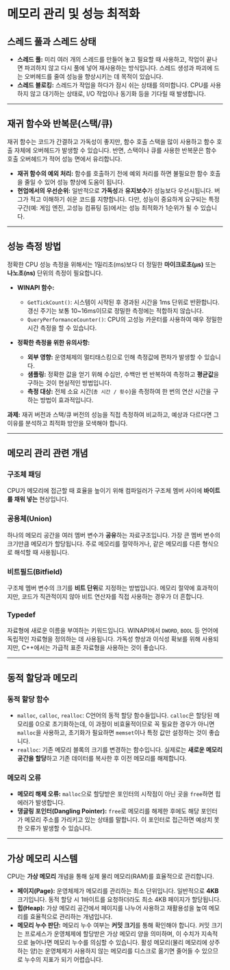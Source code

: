 # 메모리 관리 및 성능 최적화

## 스레드 풀과 스레드 상태
* **스레드 풀:** 미리 여러 개의 스레드를 만들어 놓고 필요할 때 사용하고, 작업이 끝나면 파괴하지 않고 다시 풀에 넣어 재사용하는 방식입니다. 스레드 생성과 파괴에 드는 오버헤드를 줄여 성능을 향상시키는 데 목적이 있습니다.
* **스레드 블로킹:** 스레드가 작업을 하다가 잠시 쉬는 상태를 의미합니다. CPU를 사용하지 않고 대기하는 상태로, I/O 작업이나 동기화 등을 기다릴 때 발생합니다.

---

## 재귀 함수와 반복문(스택/큐)
재귀 함수는 코드가 간결하고 가독성이 좋지만, 함수 호출 스택을 많이 사용하고 함수 호출 자체에 오버헤드가 발생할 수 있습니다. 반면, 스택이나 큐를 사용한 반복문은 함수 호출 오버헤드가 적어 성능 면에서 유리합니다.

* **재귀 함수의 예외 처리:** 함수를 호출하기 전에 예외 처리를 하면 불필요한 함수 호출을 줄일 수 있어 성능 향상에 도움이 됩니다.
* **현업에서의 우선순위:** 일반적으로 **가독성**과 **유지보수**가 성능보다 우선시됩니다. 버그가 적고 이해하기 쉬운 코드를 지향합니다. 다만, 성능이 중요하게 요구되는 특정 구간(예: 게임 엔진, 고성능 컴퓨팅 등)에서는 성능 최적화가 1순위가 될 수 있습니다.

---

## 성능 측정 방법
정확한 CPU 성능 측정을 위해서는 1밀리초(ms)보다 더 정밀한 **마이크로초(μs)** 또는 **나노초(ns)** 단위의 측정이 필요합니다.

* **WINAPI 함수:**
    * `GetTickCount()`: 시스템이 시작된 후 경과된 시간을 1ms 단위로 반환합니다. 갱신 주기는 보통 10~16ms이므로 정밀한 측정에는 적합하지 않습니다.
    * `QueryPerformanceCounter()`: CPU의 고성능 카운터를 사용하여 매우 정밀한 시간 측정을 할 수 있습니다.

* **정확한 측정을 위한 유의사항:**
    * **외부 영향:** 운영체제의 멀티태스킹으로 인해 측정값에 편차가 발생할 수 있습니다.
    * **샘플링:** 정확한 값을 얻기 위해 수십만, 수백만 번 반복하여 측정하고 **평균값**을 구하는 것이 현실적인 방법입니다.
    * **측정 대상:** 전체 소요 시간(`총 시간 / 횟수`)을 측정하여 한 번의 연산 시간을 구하는 방법이 효과적입니다.

**과제:** 재귀 버전과 스택/큐 버전의 성능을 직접 측정하여 비교하고, 예상과 다르다면 그 이유를 분석하고 최적화 방안을 모색해야 합니다.

---

## 메모리 관리 관련 개념

### 구조체 패딩
CPU가 메모리에 접근할 때 효율을 높이기 위해 컴파일러가 구조체 멤버 사이에 **바이트를 채워 넣는** 현상입니다. 

### 공용체(Union)
하나의 메모리 공간을 여러 멤버 변수가 **공유**하는 자료구조입니다. 가장 큰 멤버 변수의 크기만큼 메모리가 할당됩니다. 주로 메모리를 절약하거나, 같은 메모리를 다른 형식으로 해석할 때 사용됩니다.

### 비트필드(Bitfield)
구조체 멤버 변수의 크기를 **비트 단위**로 지정하는 방법입니다. 메모리 절약에 효과적이지만, 코드가 직관적이지 않아 비트 연산자를 직접 사용하는 경우가 더 흔합니다.

### Typedef
자료형에 새로운 이름을 부여하는 키워드입니다. WINAPI에서 `DWORD`, `BOOL` 등 언어에 독립적인 자료형을 정의하는 데 사용됩니다. 가독성 향상과 이식성 확보를 위해 사용되지만, C++에서는 가급적 표준 자료형을 사용하는 것이 좋습니다.

---

## 동적 할당과 메모리

### 동적 할당 함수
* `malloc`, `calloc`, `realloc`: C언어의 동적 할당 함수들입니다. `calloc`은 할당된 메모리를 0으로 초기화하는데, 이 과정이 비효율적이므로 꼭 필요한 경우가 아니면 `malloc`을 사용하고, 초기화가 필요하면 `memset`이나 특정 값만 설정하는 것이 좋습니다.
* `realloc`: 기존 메모리 블록의 크기를 변경하는 함수입니다. 실제로는 **새로운 메모리 공간을 할당**하고 기존 데이터를 복사한 후 이전 메모리를 해제합니다.

### 메모리 오류
* **메모리 해제 오류:** `malloc`으로 할당받은 포인터의 시작점이 아닌 곳을 `free`하면 힙 에러가 발생합니다.
* **댕글링 포인터(Dangling Pointer):** `free`로 메모리를 해제한 후에도 해당 포인터가 메모리 주소를 가리키고 있는 상태를 말합니다. 이 포인터로 접근하면 예상치 못한 오류가 발생할 수 있습니다.

---

## 가상 메모리 시스템

CPU는 **가상 메모리** 개념을 통해 실제 물리 메모리(RAM)를 효율적으로 관리합니다.

* **페이지(Page):** 운영체제가 메모리를 관리하는 최소 단위입니다. 일반적으로 **4KB** 크기입니다. 동적 할당 시 1바이트를 요청하더라도 최소 4KB 페이지가 할당됩니다.
* **힙(Heap):** 가상 메모리 공간에서 페이지를 나누어 사용하고 재활용성을 높여 메모리를 효율적으로 관리하는 개념입니다.
* **메모리 누수 판단:** 메모리 누수 여부는 **커밋 크기**를 통해 확인해야 합니다. 커밋 크기는 프로세스가 운영체제에 할당받은 가상 메모리 양을 의미하며, 이 수치가 지속적으로 늘어나면 메모리 누수를 의심할 수 있습니다. 활성 메모리(물리 메모리에 상주하는 양)는 운영체제가 사용하지 않는 메모리를 디스크로 옮기면 줄어들 수 있으므로 누수의 지표가 되기 어렵습니다.